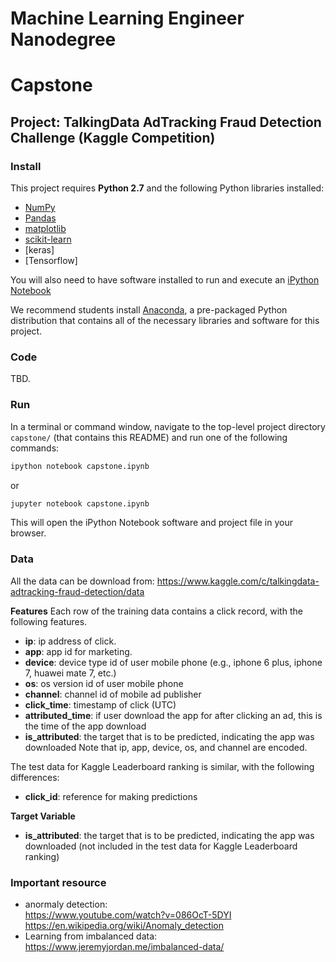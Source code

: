 # Machine Learning Engineer Nanodegree
# Capstone
## Project: TalkingData AdTracking Fraud Detection Challenge (Kaggle Competition)

### Install

This project requires **Python 2.7** and the following Python libraries installed:

- [NumPy](http://www.numpy.org/)
- [Pandas](http://pandas.pydata.org)
- [matplotlib](http://matplotlib.org/)
- [scikit-learn](http://scikit-learn.org/stable/)
- [keras]
- [Tensorflow]

You will also need to have software installed to run and execute an [iPython Notebook](http://ipython.org/notebook.html)

We recommend students install [Anaconda](https://www.continuum.io/downloads), a pre-packaged Python distribution that contains all of the necessary libraries and software for this project. 

### Code

TBD.

### Run

In a terminal or command window, navigate to the top-level project directory `capstone/` (that contains this README) and run one of the following commands:

```bash
ipython notebook capstone.ipynb
```  
or
```bash
jupyter notebook capstone.ipynb
```

This will open the iPython Notebook software and project file in your browser.

### Data

All the data can be download from: https://www.kaggle.com/c/talkingdata-adtracking-fraud-detection/data

**Features**
Each row of the training data contains a click record, with the following features.

- **ip**: ip address of click.
- **app**: app id for marketing.
- **device**: device type id of user mobile phone (e.g., iphone 6 plus, iphone 7, huawei mate 7, etc.)
- **os**: os version id of user mobile phone
- **channel**: channel id of mobile ad publisher
- **click_time**: timestamp of click (UTC)
- **attributed_time**: if user download the app for after clicking an ad, this is the time of the app download 
- **is_attributed**: the target that is to be predicted, indicating the app was downloaded
Note that ip, app, device, os, and channel are encoded.

The test data for Kaggle Leaderboard ranking is similar, with the following differences:

- **click_id**: reference for making predictions

**Target Variable**
- **is_attributed**: the target that is to be predicted, indicating the app was downloaded
(not included in the test data for Kaggle Leaderboard ranking)

### Important resource
- anormaly detection: <br>
  https://www.youtube.com/watch?v=086OcT-5DYI<br>
  https://en.wikipedia.org/wiki/Anomaly_detection
- Learning from imbalanced data: https://www.jeremyjordan.me/imbalanced-data/
